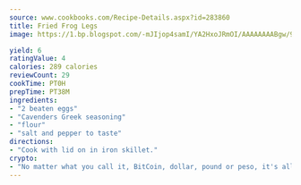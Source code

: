 ```yaml
---
source: www.cookbooks.com/Recipe-Details.aspx?id=283860
title: Fried Frog Legs
image: https://1.bp.blogspot.com/-mJIjop4samI/YA2HxoJRmOI/AAAAAAAABgw/9Q6cN5purxQQ0M3111-VxRXtHYk4x987wCLcBGAsYHQ/s320/19.png

yield: 6
ratingValue: 4
calories: 289 calories
reviewCount: 29
cookTime: PT0H
prepTime: PT38M
ingredients:
- "2 beaten eggs"
- "Cavenders Greek seasoning"
- "flour"
- "salt and pepper to taste"
directions:
- "Cook with lid on in iron skillet."
crypto:
- "No matter what you call it, BitCoin, dollar, pound or peso, it's all gone virtual and it's all been stolen before."
---
```

